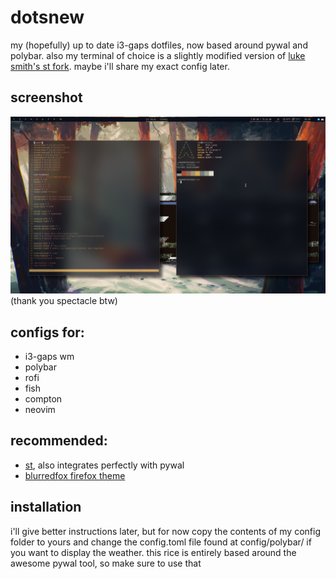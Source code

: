 # dotsnew
my (hopefully) up to date i3-gaps dotfiles, now based around pywal and polybar.
also my terminal of choice is a slightly modified version of [luke smith's st fork](https://github.com/lukesmithxyz/st). maybe i'll share my exact config later.

## screenshot
![preview](preview.png)
(thank you spectacle btw)

## configs for:
- i3-gaps wm
- polybar
- rofi
- fish
- compton
- neovim

## recommended:
- [st](https://github.com/lukesmithxyz/st), also integrates perfectly with pywal
- [blurredfox firefox theme](https://github.com/manilarome/blurredfox)

## installation
i'll give better instructions later, but for now copy the contents of my config folder to yours and change the config.toml file found at config/polybar/ if you want to display the weather.
this rice is entirely based around the awesome pywal tool, so make sure to use that
